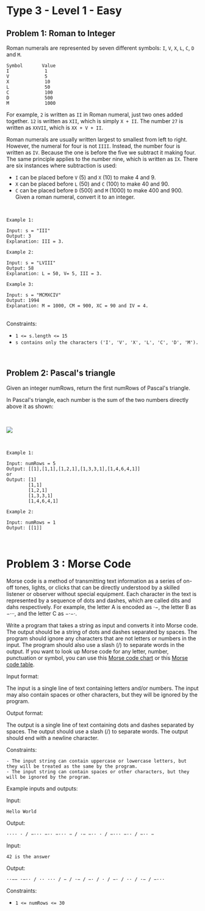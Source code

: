 # Type 3 - Level 1 - Easy

## Problem 1: Roman to Integer
Roman numerals are represented by seven different symbols: `I`, `V`, `X`, `L`, `C`, `D` and `M`.

```
Symbol       Value
I             1
V             5
X             10
L             50
C             100
D             500
M             1000
```
For example, `2` is written as `II` in Roman numeral, just two ones added together. `12` is written as `XII`, which is simply `X + II`. The number `27` is written as `XXVII`, which is `XX + V + II`.

Roman numerals are usually written largest to smallest from left to right. However, the numeral for four is not `IIII`. Instead, the number four is written as `IV`. Because the one is before the five we subtract it making four. The same principle applies to the number nine, which is written as `IX`. There are six instances where subtraction is used:

- `I` can be placed before `V` (5) and `X` (10) to make 4 and 9. 
- `X` can be placed before `L` (50) and `C` (100) to make 40 and 90. 
- `C` can be placed before `D` (500) and `M` (1000) to make 400 and 900.
Given a roman numeral, convert it to an integer.
<br>

```
Example 1:

Input: s = "III"
Output: 3
Explanation: III = 3.
```

```
Example 2:

Input: s = "LVIII"
Output: 58
Explanation: L = 50, V= 5, III = 3.
```

```
Example 3:

Input: s = "MCMXCIV"
Output: 1994
Explanation: M = 1000, CM = 900, XC = 90 and IV = 4.
```

<br>
Constraints:

- `1 <= s.length <= 15`
- `s contains only the characters ('I', 'V', 'X', 'L', 'C', 'D', 'M').`

<br>
  
## Problem 2: Pascal's triangle
Given an integer numRows, return the first numRows of Pascal's triangle.

In Pascal's triangle, each number is the sum of the two numbers directly above it as shown:

<br>

![](https://upload.wikimedia.org/wikipedia/commons/0/0d/PascalTriangleAnimated2.gif)

<br>

```
Example 1:

Input: numRows = 5
Output: [[1],[1,1],[1,2,1],[1,3,3,1],[1,4,6,4,1]]
or
Output: [1]
        [1,1]
        [1,2,1]
        [1,3,3,1]
        [1,4,6,4,1]
```

```
Example 2:

Input: numRows = 1
Output: [[1]]
```
<br>

# Problem 3 : Morse Code

Morse code is a method of transmitting text information as a series of on-off tones, lights, or clicks that can be directly understood by a skilled listener or observer without special equipment. Each character in the text is represented by a sequence of dots and dashes, which are called dits and dahs respectively. For example, the letter A is encoded as ·−, the letter B as −···, and the letter C as −·−·.

Write a program that takes a string as input and converts it into Morse code. The output should be a string of dots and dashes separated by spaces. The program should ignore any characters that are not letters or numbers in the input. The program should also use a slash (/) to separate words in the output.
If you want to look up Morse code for any letter, number, punctuation or symbol, you can use this [Morse code chart](https://morsecode.world/international/morse2.html) or this [Morse code table](https://morsetranslate.com/chart).

Input format:

The input is a single line of text containing letters and/or numbers. The input may also contain spaces or other characters, but they will be ignored by the program.

Output format:

The output is a single line of text containing dots and dashes separated by spaces. The output should use a slash (/) to separate words. The output should end with a newline character.

Constraints:

```- The input string can have up to 100 characters.
- The input string can contain uppercase or lowercase letters, but they will be treated as the same by the program.
- The input string can contain spaces or other characters, but they will be ignored by the program.
```

Example inputs and outputs:

Input: 
```
Hello World
```

Output: 
```
···· · / −··· −·· −··· − / ·− −·· · / −··· −·· / −·· −
```

Input: 
```
42 is the answer
```

Output:
``` 
··−− ·−·· / ·· ··· / − / ·− / −· / · / −· / ·· / ·− / −···
```



Constraints:
- `1 <= numRows <= 30`




